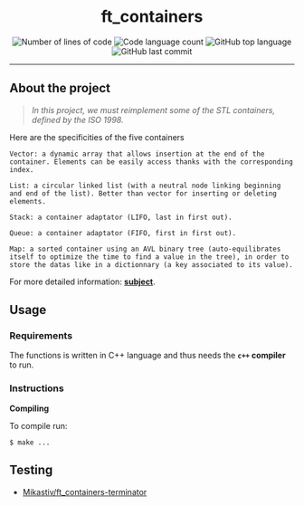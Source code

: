 <h1 align="center">
  ft_containers
</h1>

<p align="center">
	<img alt="Number of lines of code" src="https://img.shields.io/tokei/lines/github/LineGM/ft_containers?color=critical"/>
	<img alt="Code language count" src="https://img.shields.io/github/languages/count/LineGM/ft_containers?color=yellow"/>
	<img alt="GitHub top language" src="https://img.shields.io/github/languages/top/LineGM/ft_containers?color=blue"/>
	<img alt="GitHub last commit" src="https://img.shields.io/github/last-commit/LineGM/ft_containers?color=green"/>
</p>

---

## About the project

> _In this project, we must reimplement some of the STL containers, defined by the ISO 1998._

Here are the specificities of the five containers

	Vector: a dynamic array that allows insertion at the end of the container. Elements can be easily access thanks with the corresponding index.
 
 	List: a circular linked list (with a neutral node linking beginning and end of the list). Better than vector for inserting or deleting elements.
  
  	Stack: a container adaptator (LIFO, last in first out).
   
   	Queue: a container adaptator (FIFO, first in first out).
    
    Map: a sorted container using an AVL binary tree (auto-equilibrates itself to optimize the time to find a value in the tree), in order to store the datas like in a dictionnary (a key associated to its value).

For more detailed information: [**subject**](https://github.com/LineGM/ft_containers/blob/main/ft_containers_en.pdf).

## Usage

### Requirements

The functions is written in C++ language and thus needs the **`c++` compiler** to run.

### Instructions

**Compiling**

To compile run:

```shell
$ make ...
```

## Testing
* [Mikastiv/ft_containers-terminator](https://github.com/Mikastiv/ft_containers-terminator)
